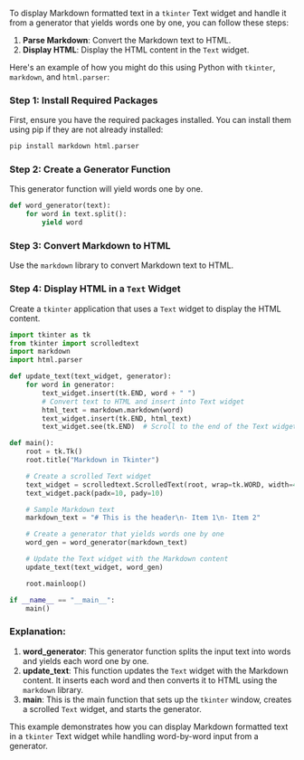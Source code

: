 To display Markdown formatted text in a `tkinter` Text widget and handle it from a generator that yields words one by one, you can follow these steps:

1. **Parse Markdown**: Convert the Markdown text to HTML.
2. **Display HTML**: Display the HTML content in the `Text` widget.

Here's an example of how you might do this using Python with `tkinter`, `markdown`, and `html.parser`:

### Step 1: Install Required Packages

First, ensure you have the required packages installed. You can install them using pip if they are not already installed:

```sh
pip install markdown html.parser
```

### Step 2: Create a Generator Function

This generator function will yield words one by one.

```python
def word_generator(text):
    for word in text.split():
        yield word
```

### Step 3: Convert Markdown to HTML

Use the `markdown` library to convert Markdown text to HTML.

### Step 4: Display HTML in a `Text` Widget

Create a `tkinter` application that uses a `Text` widget to display the HTML content.

```python
import tkinter as tk
from tkinter import scrolledtext
import markdown
import html.parser

def update_text(text_widget, generator):
    for word in generator:
        text_widget.insert(tk.END, word + " ")
        # Convert text to HTML and insert into Text widget
        html_text = markdown.markdown(word)
        text_widget.insert(tk.END, html_text)
        text_widget.see(tk.END)  # Scroll to the end of the Text widget

def main():
    root = tk.Tk()
    root.title("Markdown in Tkinter")

    # Create a scrolled Text widget
    text_widget = scrolledtext.ScrolledText(root, wrap=tk.WORD, width=40, height=10)
    text_widget.pack(padx=10, pady=10)

    # Sample Markdown text
    markdown_text = "# This is the header\n- Item 1\n- Item 2"

    # Create a generator that yields words one by one
    word_gen = word_generator(markdown_text)

    # Update the Text widget with the Markdown content
    update_text(text_widget, word_gen)

    root.mainloop()

if __name__ == "__main__":
    main()
```

### Explanation:

1. **word_generator**: This generator function splits the input text into words and yields each word one by one.
2. **update_text**: This function updates the `Text` widget with the Markdown content. It inserts each word and then converts it to HTML using the `markdown` library.
3. **main**: This is the main function that sets up the `tkinter` window, creates a scrolled `Text` widget, and starts the generator.

This example demonstrates how you can display Markdown formatted text in a `tkinter` Text widget while handling word-by-word input from a generator.